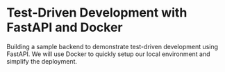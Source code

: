 # Test-Driven Development with FastAPI and Docker

Building a sample backend to demonstrate test-driven development using FastAPI. We will use Docker to quickly setup our local environment and simplify the deployment.
